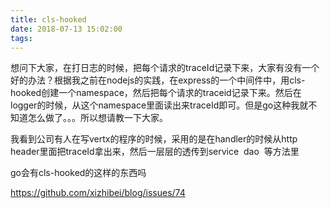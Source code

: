```yaml
---
title: cls-hooked
date: 2018-07-13 15:02:00
tags:
---
```


想问下大家，在打日志的时候，把每个请求的traceId记录下来，大家有没有一个好的办法？根据我之前在nodejs的实践，在express的一个中间件中，用cls-hooked创建一个namespace，然后把每个请求的traceid记录下来。然后在logger的时候，从这个namespace里面读出来traceId即可。但是go这种我就不知道怎么做了。。。所以想请教一下大家。 



我看到公司有人在写vertx的程序的时候，采用的是在handler的时候从http header里面把traceId拿出来，然后一层层的透传到service  dao  等方法里 



go会有cls-hooked的这样的东西吗 



https://github.com/xizhibei/blog/issues/74